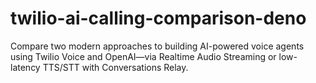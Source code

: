 # twilio-ai-calling-comparison-deno
Compare two modern approaches to building AI-powered voice agents using Twilio Voice and OpenAI—via Realtime Audio Streaming or low-latency TTS/STT with Conversations Relay.
